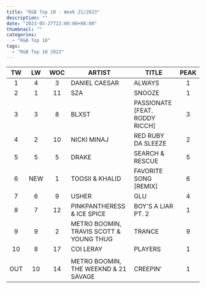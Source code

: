 ```yaml
---
title: "R&B Top 10 - Week 21/2023"
description: ""
date: "2023-05-27T22:00:00+08:00"
thumbnail: ""
categories:
  - "R&B Top 10"
tags:
  - "R&B Top 10 2023"
---
```

<!--more-->
|TW|LW|WOC|ARTIST|TITLE|PEAK|
|:----:|:----:|:----:|----|----|:----:|
|1|4|3|DANIEL CAESAR|ALWAYS|1|
|2|1|11|SZA|SNOOZE|1|
|3|3|8|BLXST|PASSIONATE [FEAT. RODDY RICCH]|3|
|4|2|10|NICKI MINAJ|RED RUBY DA SLEEZE|2|
|5|5|5|DRAKE|SEARCH & RESCUE|5|
|6|NEW|1|TOOSII & KHALID|FAVORITE SONG [REMIX]|6|
|7|6|9|USHER|GLU|4|
|8|7|12|PINKPANTHERESS & ICE SPICE|BOY'S A LIAR PT. 2|1|
|9|9|2|METRO BOOMIN, TRAVIS SCOTT & YOUNG THUG|TRANCE|9|
|10|8|17|COI LERAY|PLAYERS|1|
| | | | | | |
|OUT|10|14|METRO BOOMIN, THE WEEKND & 21 SAVAGE|CREEPIN'|1|